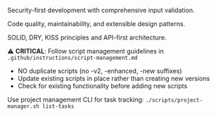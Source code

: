 Security-first development with comprehensive input validation.

Code quality, maintainability, and extensible design patterns.

SOLID, DRY, KISS principles and API-first architecture.

⚠️ **CRITICAL**: Follow script management guidelines in `.github/instructions/script-management.md`
- NO duplicate scripts (no -v2, -enhanced, -new suffixes)
- Update existing scripts in place rather than creating new versions
- Check for existing functionality before adding new scripts

Use project management CLI for task tracking: `./scripts/project-manager.sh list-tasks`
